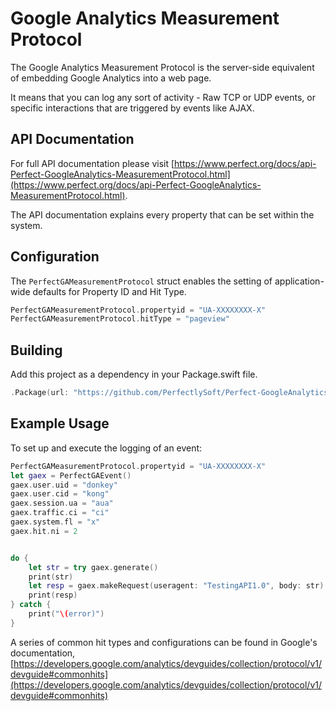 # Google Analytics Measurement Protocol

The Google Analytics Measurement Protocol is the server-side equivalent of embedding Google Analytics into a web page.

It means that you can log any sort of activity - Raw TCP or UDP events, or specific interactions that are triggered by events like AJAX.

## API Documentation

For full API documentation please visit [https://www.perfect.org/docs/api-Perfect-GoogleAnalytics-MeasurementProtocol.html](https://www.perfect.org/docs/api-Perfect-GoogleAnalytics-MeasurementProtocol.html).

The API documentation explains every property that can be set within the system.

## Configuration

The `PerfectGAMeasurementProtocol` struct enables the setting of application-wide defaults for Property ID and Hit Type.

``` swift
PerfectGAMeasurementProtocol.propertyid = "UA-XXXXXXXX-X"
PerfectGAMeasurementProtocol.hitType = "pageview"
```

## Building

Add this project as a dependency in your Package.swift file.

``` swift
.Package(url: "https://github.com/PerfectlySoft/Perfect-GoogleAnalytics-MeasurementProtocol.git", majorVersion: 0)
```

## Example Usage

To set up and execute the logging of an event:

```swift
PerfectGAMeasurementProtocol.propertyid = "UA-XXXXXXXX-X"
let gaex = PerfectGAEvent()
gaex.user.uid = "donkey"
gaex.user.cid = "kong"
gaex.session.ua = "aua"
gaex.traffic.ci = "ci"
gaex.system.fl = "x"
gaex.hit.ni = 2


do {
	let str = try gaex.generate()
	print(str)
	let resp = gaex.makeRequest(useragent: "TestingAPI1.0", body: str)
	print(resp)
} catch {
	print("\(error)")
}

```


A series of common hit types and configurations can be found in Google's documentation, [https://developers.google.com/analytics/devguides/collection/protocol/v1/devguide#commonhits](https://developers.google.com/analytics/devguides/collection/protocol/v1/devguide#commonhits) 


